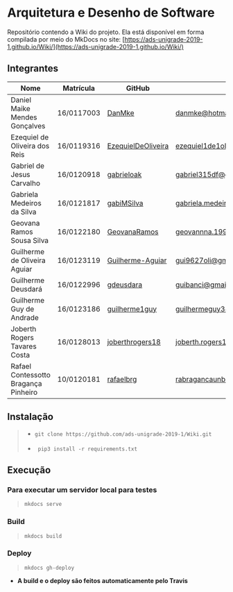 # Arquitetura e Desenho de Software

Repositório contendo a Wiki do projeto. Ela está disponível em forma compilada por meio do MkDocs no site: [https://ads-unigrade-2019-1.github.io/Wiki/](https://ads-unigrade-2019-1.github.io/Wiki/)

## Integrantes

| Nome                          | Matrícula  | GitHub             | Email                                |
|-------------------------------|------------|--------------------|--------------------------------------|
| Daniel Maike Mendes Gonçalves | 16/0117003 | [DanMke](https://github.com/DanMke)             | danmke@hotmail.com                   |
| Ezequiel de Oliveira dos Reis | 16/0119316 | [EzequielDeOliveira](https://github.com/EzequielDeOliveira) | ezequiel1de1oliveira@gmail.com       |
| Gabriel de Jesus Carvalho     | 16/0120918 | [gabrieloak](https://github.com/gabrieloak)         | gabriel315df@gmail.com               |
| Gabriela Medeiros da Silva    | 16/0121817 | [gabiMSilva](https://github.com/gabiMSilva)         | gabriela.medeiros2010@hotmail.com.br |
| Geovana Ramos Sousa Silva     | 16/0122180 | [GeovanaRamos](https://github.com/GeovanaRamos)       | geovannna.1998@gmail.com             |
| Guilherme de Oliveira Aguiar  | 16/0123119 | [Guilherme-Aguiar](https://github.com/Guilherme-Aguiar)   | gui9627oli@gmail.com                 |
| Guilherme Deusdará            | 16/0122996 | [gdeusdara](https://github.com/gdeusdara)          | guibanci@gmail.com                   |
| Guilherme Guy de Andrade      | 16/0123186 | [guilherme1guy](https://github.com/guilherme1guy)      | guilhermeguy349@gmail.com            |
| Joberth Rogers Tavares Costa  | 16/0128013 | [joberthrogers18](https://github.com/joberthrogers18)    | joberth.rogers18@gmail.com    |
| Rafael Contessotto Bragança Pinheiro  | 10/0120181 | [rafaelbrg](https://github.com/rafaelbrg)    | rabragancaunb@gmail.com    |

## Instalação

> * ``` git clone https://github.com/ads-unigrade-2019-1/Wiki.git ``` <br> <br>
> * ``` pip3 install -r requirements.txt```

## Execução

### Para executar um servidor local para testes

> ``` mkdocs serve ```

### Build

> ``` mkdocs build ```

### Deploy

> ``` mkdocs gh-deploy ```

* **A build e o deploy são feitos automaticamente pelo Travis**
